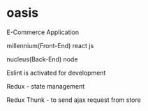 # oasis

E-Commerce Application

millennium(Front-End)
react js

nucleus(Back-End)
node

Eslint is activated for development

Redux - state management

Redux Thunk - to send ajax request from store
